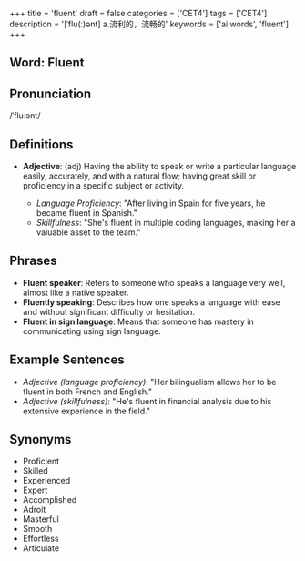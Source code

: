 +++
title = 'fluent'
draft = false
categories = ['CET4']
tags = ['CET4']
description = '[ˈflu(ː)ənt] a.流利的，流畅的'
keywords = ['ai words', 'fluent']
+++

## Word: Fluent

## Pronunciation
/ˈfluːənt/

## Definitions
- **Adjective**: (adj) Having the ability to speak or write a particular language easily, accurately, and with a natural flow; having great skill or proficiency in a specific subject or activity. 

  - _Language Proficiency_: "After living in Spain for five years, he became fluent in Spanish."
  - _Skillfulness_: "She's fluent in multiple coding languages, making her a valuable asset to the team."

## Phrases
- **Fluent speaker**: Refers to someone who speaks a language very well, almost like a native speaker.
- **Fluently speaking**: Describes how one speaks a language with ease and without significant difficulty or hesitation. 
- **Fluent in sign language**: Means that someone has mastery in communicating using sign language.

## Example Sentences
- _Adjective (language proficiency)_: "Her bilingualism allows her to be fluent in both French and English."
- _Adjective (skillfulness)_: "He's fluent in financial analysis due to his extensive experience in the field."

## Synonyms
- Proficient
- Skilled
- Experienced
- Expert
- Accomplished
- Adroit
- Masterful
- Smooth
- Effortless
- Articulate
